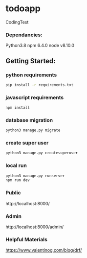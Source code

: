 # todoapp
CodingTest

### Dependancies:
  Python3.8
  npm 6.4.0
  node v8.10.0
  
  
## Getting Started:

### python requirements
```bash
pip install -r requirements.txt
```

### javascript requirements
```bash
npm install
```

### database migration
```bash
python3 manage.py migrate
```

### create super user
```bash
python3 manage.py createsuperuser
```

### local run
```bash
python3 manage.py runserver
npm run dev
```

### Public
http://localhost:8000/

### Admin
http://localhost:8000/admin/


### Helpful Materials

https://www.valentinog.com/blog/drf/
